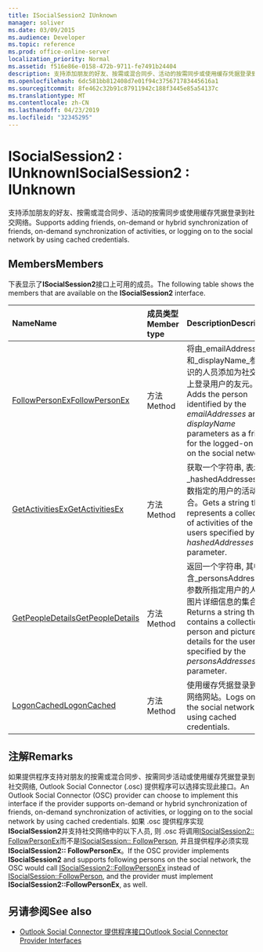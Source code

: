 ```yaml
---
title: ISocialSession2 IUnknown
manager: soliver
ms.date: 03/09/2015
ms.audience: Developer
ms.topic: reference
ms.prod: office-online-server
localization_priority: Normal
ms.assetid: f516e86e-0158-472b-9711-fe7491b24404
description: 支持添加朋友的好友、按需或混合同步、活动的按需同步或使用缓存凭据登录到社交网络。
ms.openlocfilehash: 6dc581bb812408d7e01f94c375671783445616a1
ms.sourcegitcommit: 8fe462c32b91c87911942c188f3445e85a54137c
ms.translationtype: MT
ms.contentlocale: zh-CN
ms.lasthandoff: 04/23/2019
ms.locfileid: "32345295"
---
```

# <a name="isocialsession2--iunknown"></a><span data-ttu-id="8bcff-103">ISocialSession2 : IUnknown</span><span class="sxs-lookup"><span data-stu-id="8bcff-103">ISocialSession2 : IUnknown</span></span>

<span data-ttu-id="8bcff-104">支持添加朋友的好友、按需或混合同步、活动的按需同步或使用缓存凭据登录到社交网络。</span><span class="sxs-lookup"><span data-stu-id="8bcff-104">Supports adding friends, on-demand or hybrid synchronization of friends, on-demand synchronization of activities, or logging on to the social network by using cached credentials.</span></span>
  
## <a name="members"></a><span data-ttu-id="8bcff-105">Members</span><span class="sxs-lookup"><span data-stu-id="8bcff-105">Members</span></span>

<span data-ttu-id="8bcff-106">下表显示了**ISocialSession2**接口上可用的成员。</span><span class="sxs-lookup"><span data-stu-id="8bcff-106">The following table shows the members that are available on the **ISocialSession2** interface.</span></span> 
  
|<span data-ttu-id="8bcff-107">**Name**</span><span class="sxs-lookup"><span data-stu-id="8bcff-107">**Name**</span></span>|<span data-ttu-id="8bcff-108">**成员类型**</span><span class="sxs-lookup"><span data-stu-id="8bcff-108">**Member type**</span></span>|<span data-ttu-id="8bcff-109">**Description**</span><span class="sxs-lookup"><span data-stu-id="8bcff-109">**Description**</span></span>|
|:-----|:-----|:-----|
|[<span data-ttu-id="8bcff-110">FollowPersonEx</span><span class="sxs-lookup"><span data-stu-id="8bcff-110">FollowPersonEx</span></span>](isocialsession2-followpersonex.md) <br/> |<span data-ttu-id="8bcff-111">方法</span><span class="sxs-lookup"><span data-stu-id="8bcff-111">Method</span></span>  <br/> |<span data-ttu-id="8bcff-112">将由_emailAddresses_和_displayName_参数标识的人员添加为社交网络上登录用户的友元。</span><span class="sxs-lookup"><span data-stu-id="8bcff-112">Adds the person identified by the  _emailAddresses_ and  _displayName_ parameters as a friend for the logged-on user on the social network.</span></span>  <br/> |
|[<span data-ttu-id="8bcff-113">GetActivitiesEx</span><span class="sxs-lookup"><span data-stu-id="8bcff-113">GetActivitiesEx</span></span>](isocialsession2-getactivitiesex.md) <br/> |<span data-ttu-id="8bcff-114">方法</span><span class="sxs-lookup"><span data-stu-id="8bcff-114">Method</span></span>  <br/> |<span data-ttu-id="8bcff-115">获取一个字符串, 表示由_hashedAddresses_参数指定的用户的活动的集合。</span><span class="sxs-lookup"><span data-stu-id="8bcff-115">Gets a string that represents a collection of activities of the users specified by the  _hashedAddresses_ parameter.</span></span>  <br/> |
|[<span data-ttu-id="8bcff-116">GetPeopleDetails</span><span class="sxs-lookup"><span data-stu-id="8bcff-116">GetPeopleDetails</span></span>](isocialsession2-getpeopledetails.md) <br/> |<span data-ttu-id="8bcff-117">方法</span><span class="sxs-lookup"><span data-stu-id="8bcff-117">Method</span></span>  <br/> |<span data-ttu-id="8bcff-118">返回一个字符串, 其中包含_personsAddresses_参数所指定用户的人员和图片详细信息的集合。</span><span class="sxs-lookup"><span data-stu-id="8bcff-118">Returns a string that contains a collection of person and picture details for the users specified by the  _personsAddresses_ parameter.</span></span>  <br/> |
|[<span data-ttu-id="8bcff-119">LogonCached</span><span class="sxs-lookup"><span data-stu-id="8bcff-119">LogonCached</span></span>](isocialsession2-logoncached.md) <br/> |<span data-ttu-id="8bcff-120">方法</span><span class="sxs-lookup"><span data-stu-id="8bcff-120">Method</span></span>  <br/> |<span data-ttu-id="8bcff-121">使用缓存凭据登录到社交网络网站。</span><span class="sxs-lookup"><span data-stu-id="8bcff-121">Logs on to the social network site using cached credentials.</span></span>  <br/> |
   
## <a name="remarks"></a><span data-ttu-id="8bcff-122">注解</span><span class="sxs-lookup"><span data-stu-id="8bcff-122">Remarks</span></span>

<span data-ttu-id="8bcff-123">如果提供程序支持对朋友的按需或混合同步、按需同步活动或使用缓存凭据登录到社交网络, Outlook Social Connector (.osc) 提供程序可以选择实现此接口。</span><span class="sxs-lookup"><span data-stu-id="8bcff-123">An Outlook Social Connector (OSC) provider can choose to implement this interface if the provider supports on-demand or hybrid synchronization of friends, on-demand synchronization of activities, or logging on to the social network by using cached credentials.</span></span> <span data-ttu-id="8bcff-124">如果 .osc 提供程序实现**ISocialSession2**并支持社交网络中的以下人员, 则 .osc 将调用[ISocialSession2:: FollowPersonEx](isocialsession2-followpersonex.md)而不是[ISocialSession:: FollowPerson](isocialsession-followperson.md), 并且提供程序必须实现**ISocialSession2:: FollowPersonEx**。</span><span class="sxs-lookup"><span data-stu-id="8bcff-124">If the OSC provider implements **ISocialSession2** and supports following persons on the social network, the OSC would call [ISocialSession2::FollowPersonEx](isocialsession2-followpersonex.md) instead of [ISocialSession::FollowPerson](isocialsession-followperson.md), and the provider must implement **ISocialSession2::FollowPersonEx**, as well.</span></span>
  
## <a name="see-also"></a><span data-ttu-id="8bcff-125">另请参阅</span><span class="sxs-lookup"><span data-stu-id="8bcff-125">See also</span></span>

- [<span data-ttu-id="8bcff-126">Outlook Social Connector 提供程序接口</span><span class="sxs-lookup"><span data-stu-id="8bcff-126">Outlook Social Connector Provider Interfaces</span></span>](outlook-social-connector-provider-interfaces.md)

